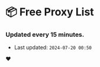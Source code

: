 # :package: Free Proxy List
### Updated every 15 minutes.

- Last updated: `2024-07-20 00:50`

:heart:
